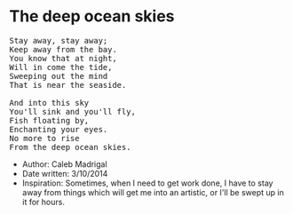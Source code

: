 # The deep ocean skies

<pre>
Stay away, stay away;
Keep away from the bay.
You know that at night,
Will in come the tide,
Sweeping out the mind
That is near the seaside.

And into this sky
You'll sink and you'll fly,
Fish floating by,
Enchanting your eyes.
No more to rise
From the deep ocean skies.
</pre>

* Author: Caleb Madrigal
* Date written: 3/10/2014
* Inspiration: Sometimes, when I need to get work done, I have to stay away from things which will get me into an artistic, or I'll be swept up in it for hours.

